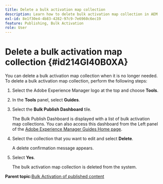 ```yaml
---
title: Delete a bulk activation map collection
description: Learn how to delete bulk activation map collection in AEM Guides.
exl-id: 8e1f30e4-4b83-4282-97c9-7e6960c6ec19
feature: Publishing, Bulk Activation
role: User
---
```

# Delete a bulk activation map collection {#id214GI40B0XA}

You can delete a bulk activation map collection when it is no longer needed. To delete a bulk activation map collection, perform the following steps:

1.  Select the Adobe Experience Manager logo at the top and choose **Tools**.

1.  In the **Tools** panel, select **Guides**.

1.  Select the **Bulk Publish Dashboard** tile.

    The Bulk Publish Dashboard is displayed with a list of bulk activation map collections. You can also access this dashboard from the Left panel of the [Adobe Experience Manager Guides Home page](intro-home-page.md).    
    

1.  Select the collection that you want to edit and select **Delete**.

    A delete confirmation message appears.

1.  Select **Yes**.

    The bulk activation map collection is deleted from the system.


**Parent topic:**[Bulk Activation of published content](conf-bulk-activation.md)
